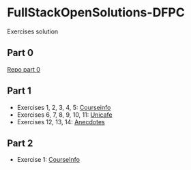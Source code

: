 # FullStackOpenSolutions-DFPC

Exercises solution

## Part 0

[Repo part 0](https://github.com/danielpuliche/FullStackOpen-Part0)

## Part 1

- Exercises 1, 2, 3, 4, 5: [Courseinfo](./Part1/courseinfo)
- Exercises 6, 7, 8, 9, 10, 11: [Unicafe](./Part1/unicafe)
- Exercises 12, 13, 14: [Anecdotes](./Part1/anecdotes)

## Part 2

- Exercise 1: [CourseInfo](./Part2/courseinfo)
